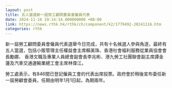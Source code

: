 ```yaml
---
layout: post
title: 五人當選新一屆勞工顧問委員會僱員代表
date: 2024-11-16 19:14:14.000000000 +08:00
link: https://news.rthk.hk/rthk/ch/component/k2/1779492-20241116.htm
categories: rthk
---
```


新一屆勞工顧問委員會僱員代表選舉今日完成，共有十名候選人參與角逐，最終有五人當選，包括小販管理主任權益會主席賴美珠、香港社會福利服務從業員協會會長勵娜、 香港文職及專業人員總會副會長李兆彬、港九勞工社團聯會副主席譚金蓮及汽車交通運輸業總工會主席林偉江。
  
勞工處表示，有846間已登記僱員工會的代表出席投票。政府會於稍後宣布委任新一屆勞顧會委員，任期由明年1月1日起，為期兩年。
